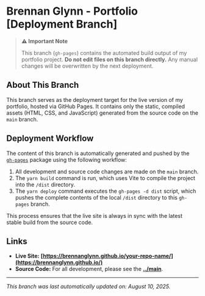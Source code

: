 # Brennan Glynn - Portfolio [Deployment Branch]

> **⚠️ Important Note**
>
> This branch (`gh-pages`) contains the automated build output of my portfolio project. **Do not edit files on this branch directly.** Any manual changes will be overwritten by the next deployment.

## About This Branch

This branch serves as the deployment target for the live version of my portfolio, hosted via GitHub Pages. It contains only the static, compiled assets (HTML, CSS, and JavaScript) generated from the source code on the `main` branch.

## Deployment Workflow

The content of this branch is automatically generated and pushed by the [`gh-pages`](https://www.npmjs.com/package/gh-pages) package using the following workflow:

1.  All development and source code changes are made on the `main` branch.
2.  The `yarn build` command is run, which uses Vite to compile the project into the `/dist` directory.
3.  The `yarn deploy` command executes the `gh-pages -d dist` script, which pushes the complete contents of the local `/dist` directory to this `gh-pages` branch.

This process ensures that the live site is always in sync with the latest stable build from the source code.

## Links

* **Live Site:** **[https://brennanglynn.github.io/your-repo-name/](https://brennanglynn.github.io/)**
* **Source Code:** For all development, please see the **[../main](../main)**.

---

*This branch was last automatically updated on: August 10, 2025.*
